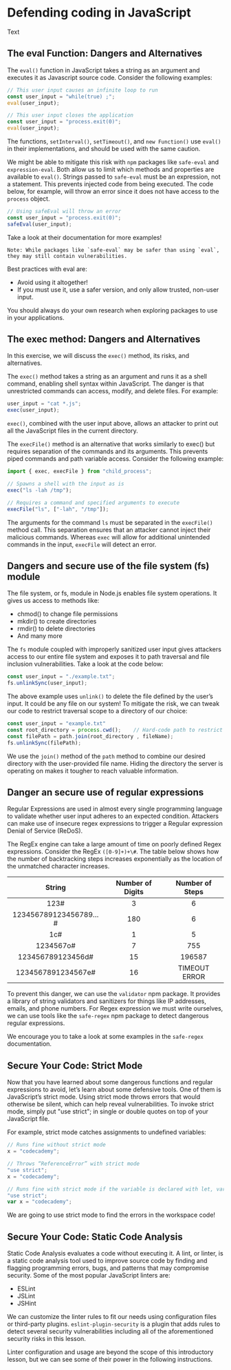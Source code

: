 # Defending coding in JavaScript

Text

## The eval Function: Dangers and Alternatives

The `eval()` function in JavaScript takes a string as an argument and executes it as Javascript source code. Consider the following examples:

```js
// This user input causes an infinite loop to run
const user_input = "while(true) ;";
eval(user_input);
```

```js
// This user input closes the application
const user_input = "process.exit(0)";
eval(user_input);
```

The functions, `setInterval()`, `setTimeout()`, and `new Function()` use `eval()` in their implementations, and should be used with the same caution.

We might be able to mitigate this risk with `npm` packages like `safe-eval` and `expression-eval`. Both allow us to limit which methods and properties are available to `eval()`. Strings passed to `safe-eval` must be an expression, not a statement. This prevents injected code from being executed. The code below, for example, will throw an error since it does not have access to the `process` object.

```js
// Using safeEval will throw an error
const user_input = "process.exit(0)";
safeEval(user_input);
```

Take a look at their documentation for more examples!

    Note: While packages like `safe-eval` may be safer than using `eval`, they may still contain vulnerabilities. 

Best practices with eval are:

- Avoid using it altogether!
- If you must use it, use a safer version, and only allow trusted, non-user input.

You should always do your own research when exploring packages to use in your applications.


## The exec method: Dangers and Alternatives

In this exercise, we will discuss the `exec()` method, its risks, and alternatives.

The `exec()` method takes a string as an argument and runs it as a shell command, enabling shell syntax within JavaScript. The danger is that unrestricted commands can access, modify, and delete files. For example:

```js
user_input = "cat *.js";
exec(user_input);
```

`exec()`, combined with the user input above, allows an attacker to print out all the JavaScript files in the current directory.

The `execFile()` method is an alternative that works similarly to exec() but requires separation of the commands and its arguments. This prevents piped commands and path variable access. Consider the following example:

```js
import { exec, execFile } from "child_process";

// Spawns a shell with the input as is
exec("ls -lah /tmp");

// Requires a command and specified arguments to execute
execFile("ls", ["-lah", "/tmp"]);
```

The arguments for the command `ls` must be separated in the `execFile()` method call. This separation ensures that an attacker cannot inject their malicious commands. Whereas `exec` will allow for additional unintended commands in the input, `execFile` will detect an error.

## Dangers and secure use of the file system (fs) module

The file system, or fs, module in Node.js enables file system operations. It gives us access to methods like:

- chmod() to change file permissions
- mkdir() to create directories
- rmdir() to delete directories
- And many more

The `fs` module coupled with improperly sanitized user input gives attackers access to our entire file system and exposes it to path traversal and file inclusion vulnerabilities. Take a look at the code below:

```js
const user_input = "./example.txt";
fs.unlinkSync(user_input);
```

The above example uses `unlink()` to delete the file defined by the user’s input. It could be any file on our system! To mitigate the risk, we can tweak our code to restrict traversal scope to a directory of our choice:

```js
const user_input = "example.txt"
const root_directory = process.cwd();    // Hard-code path to restrict scope
const filePath = path.join(root_directory , fileName);
fs.unlinkSync(filePath);
```

We use the `join()` method of the `path` method to combine our desired directory with the user-provided file name. Hiding the directory the server is operating on makes it tougher to reach valuable information.


## Danger an secure use of regular expressions

Regular Expressions are used in almost every single programming language to validate whether user input adheres to an expected condition. Attackers can make use of insecure regex expressions to trigger a Regular expression Denial of Service (ReDoS).

The RegEx engine can take a large amount of time on poorly defined Regex expressions. Consider the RegEx `([0-9]+)+\#`. The table below shows how the number of backtracking steps increases exponentially as the location of the unmatched character increases.

|        String        | Number of Digits | Number of Steps |
|:--------------------:|:----------------:|:---------------:|
| 123#                 | 3                | 6               |
| 123456789123456789…# | 180              | 6               |
| 1c#                  | 1                | 5               |
| 1234567o#            | 7                | 755             |
| 123456789123456d#    | 15               | 196587          |
| 1234567891234567e#   | 16               | TIMEOUT ERROR   |

To prevent this danger, we can use the `validator` npm package. It provides a library of string validators and sanitizers for things like IP addresses, emails, and phone numbers. For Regex expression we must write ourselves, we can use tools like the `safe-regex` npm package to detect dangerous regular expressions.

We encourage you to take a look at some examples in the `safe-regex` documentation.

## Secure Your Code: Strict Mode

Now that you have learned about some dangerous functions and regular expressions to avoid, let’s learn about some defensive tools. One of them is JavaScript’s strict mode. Using strict mode throws errors that would otherwise be silent, which can help reveal vulnerabilities. To invoke strict mode, simply put "use strict"; in single or double quotes on top of your JavaScript file.

For example, strict mode catches assignments to undefined variables:

```js
// Runs fine without strict mode
x = "codecademy";
```

```js
// Throws “ReferenceError” with strict mode
"use strict";
x = "codecademy";
```

```js
// Runs fine with strict mode if the variable is declared with let, var, or const
"use strict";
var x = "codecademy";
```

We are going to use strict mode to find the errors in the workspace code!

## Secure Your Code: Static Code Analysis

Static Code Analysis evaluates a code without executing it. A lint, or linter, is a static code analysis tool used to improve source code by finding and flagging programming errors, bugs, and patterns that may compromise security. Some of the most popular JavaScript linters are:

- ESLint
- JSLint
- JSHint

We can customize the linter rules to fit our needs using configuration files or third-party plugins. `eslint-plugin-security` is a plugin that adds rules to detect several security vulnerabilities including all of the aforementioned security risks in this lesson.

Linter configuration and usage are beyond the scope of this introductory lesson, but we can see some of their power in the following instructions.

